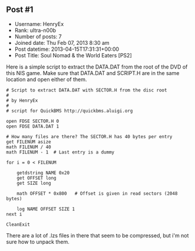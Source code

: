 ## Post #1
- Username: HenryEx
- Rank: ultra-n00b
- Number of posts: 7
- Joined date: Thu Feb 07, 2013 8:30 am
- Post datetime: 2013-04-15T17:31:31+00:00
- Post Title: Soul Nomad & the World Eaters [PS2]

Here is a simple script to extract the DATA.DAT from the root of the DVD of this NIS game.
Make sure that DATA.DAT and SCRIPT.H are in the same location and open either of them.

```
# Script to extract DATA.DAT with SECTOR.H from the disc root
#
# by HenryEx
#
# script for QuickBMS http://quickbms.aluigi.org

open FDSE SECTOR.H 0
open FDSE DATA.DAT 1

# How many files are there? The SECTOR.H has 40 bytes per entry
get FILENUM asize
math FILENUM / 40
math FILENUM - 1  # Last entry is a dummy

for i = 0 < FILENUM

    getdstring NAME 0x20
    get OFFSET long
    get SIZE long

    math OFFSET * 0x800   # Offset is given in read sectors (2048 bytes)

    log NAME OFFSET SIZE 1
next i

CleanExit
```


There are a lot of .lzs files in there that seem to be compressed, but i'm not sure how to unpack them.
